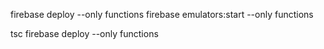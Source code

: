 firebase deploy --only functions
firebase emulators:start --only functions



tsc
firebase deploy --only functions

